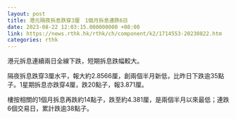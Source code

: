 ```yaml
---
layout: post
title: 港元隔夜拆息跌穿3厘　1個月拆息連跌6日
date: 2023-08-22 12:03:15.000000000 +08:00
link: https://news.rthk.hk/rthk/ch/component/k2/1714553-20230822.htm
categories: rthk
---
```


港元拆息連續兩日全線下跌，短期拆息跌幅較大。

隔夜拆息跌穿3厘水平，報大約2.8566厘，創兩個半月新低，比昨日下跌逾35點子。1星期拆息亦跌穿4厘，跌20點子，報3.871厘。

樓按相關的1個月拆息再跌約14點子，跌至約4.381厘，是兩個半月以來最低；連跌6個交易日，累計跌逾38點子。
